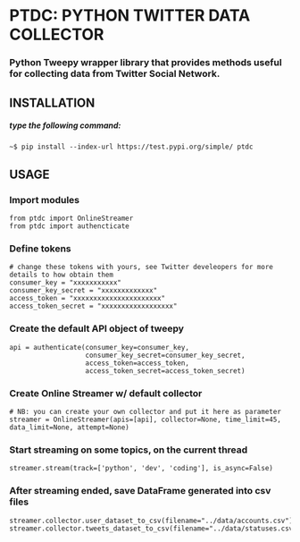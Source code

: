 # PTDC: PYTHON TWITTER DATA COLLECTOR

### Python Tweepy wrapper library that provides methods useful for collecting data from Twitter Social Network.

## INSTALLATION
##### type the following command:
    ~$ pip install --index-url https://test.pypi.org/simple/ ptdc

## USAGE
### Import modules
    from ptdc import OnlineStreamer
    from ptdc import authencticate
   
### Define tokens
    # change these tokens with yours, see Twitter develeopers for more details to how obtain them
    consumer_key = "xxxxxxxxxxx"
    consumer_key_secret = "xxxxxxxxxxxxx"
    access_token = "xxxxxxxxxxxxxxxxxxxxxx"
    access_token_secret = "xxxxxxxxxxxxxxxxxx"
    
### Create the default API object of tweepy
    api = authenticate(consumer_key=consumer_key,
                       consumer_key_secret=consumer_key_secret,
                       access_token=access_token,
                       access_token_secret=access_token_secret)

### Create Online Streamer w/ default collector
    # NB: you can create your own collector and put it here as parameter
    streamer = OnlineStreamer(apis=[api], collector=None, time_limit=45, data_limit=None, attempt=None)

### Start streaming on some topics, on the current thread
    streamer.stream(track=['python', 'dev', 'coding'], is_async=False)

### After streaming ended, save DataFrame generated into csv files
    streamer.collector.user_dataset_to_csv(filename="../data/accounts.csv")
    streamer.collector.tweets_dataset_to_csv(filename="../data/statuses.csv")
